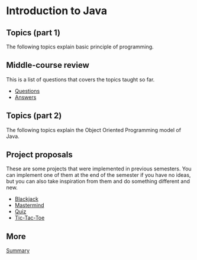 # Introduction to Java

## Topics (part 1)

The following topics explain basic principle of programming.

## Middle-course review

This is a list of questions that covers the topics taught so far.

- [Questions](exercises/review.md)
- [Answers](exercises/review_answers.md)

## Topics (part 2)

The following topics explain the Object Oriented Programming model of Java.


## Project proposals

These are some projects that were implemented in previous semesters.
You can implement one of them at the end of the semester if you have no ideas,
but you can also take inspiration from them and do something different and new.

- [Blackjack](projects/blackjack/README.md)
- [Mastermind](projects/mastermind/README.md)
- [Quiz](projects/quiz/README.md)
- [Tic-Tac-Toe](projects/tic-tac-toe/00.md)

## More

[Summary](https://drive.google.com/open?id=17INZXtXc8BCayMM6IADvNOSybVTwyVr97UDeMk7-YEw)
